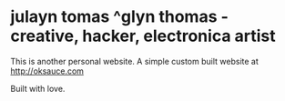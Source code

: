 # julayn tomas ^glyn thomas - creative, hacker, electronica artist

This is another personal website. A simple custom built website at http://oksauce.com

Built with love.
